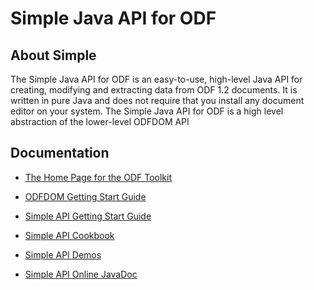 # Simple Java API for ODF

## About Simple

The Simple Java API for ODF is an easy-to-use, high-level Java API
for creating, modifying and extracting data from ODF 1.2 documents.
It is written in pure Java and does not require that you install any
document editor on your system. The Simple Java API for ODF is a high
level abstraction of the lower-level ODFDOM API

## Documentation

* [The Home Page for the ODF Toolkit](https://tdf.github.io/odftoolkit/docs/index.html)

* [ODFDOM Getting Start Guide](https://tdf.github.io/odftoolkit/docs/odfdom/index.html)

* [Simple API Getting Start Guide](https://tdf.github.io/odftoolkit/docs/simple/index.html)

* [Simple API Cookbook](https://tdf.github.io/odftoolkit/docs/simple/document/cookbook/index.html)

* [Simple API Demos](https://tdf.github.io/odftoolkit/docs/simple/demo/index.html)

* [Simple API Online JavaDoc](https://tdf.github.io/odftoolkit/docs/api/simple/index.html)
